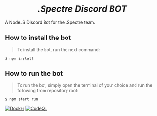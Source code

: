 <p align="center">
<h1 align="center"><em><b>.Spectre Discord BOT</b></em></h1>
</p>

A NodeJS Discord Bot for the .Spectre team. 

## **How to install the bot**

> To install the bot, run the next command:

    $ npm install

## **How to run the bot**

> To run the bot, simply open the terminal of your choice and run the following from repository root:

    $ npm start run

[![Docker](https://github.com/PandeoF1/Spectre-DiscordBot/actions/workflows/docker-image.yml/badge.svg)](https://github.com/PandeoF1/Spectre-DiscordBot/actions/workflows/docker-image.yml)
[![CodeQL](https://github.com/PandeoF1/Spectre-DiscordBot/actions/workflows/codeql.yml/badge.svg)](https://github.com/PandeoF1/Spectre-DiscordBot/actions/workflows/codeql.yml)
